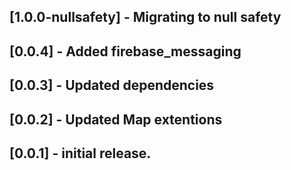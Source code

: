 ## [1.0.0-nullsafety]  - Migrating to null safety

## [0.0.4] - Added firebase_messaging

## [0.0.3] - Updated dependencies

## [0.0.2] - Updated Map extentions

## [0.0.1] - initial release.

 



